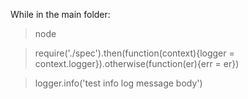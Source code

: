 While in the main folder:
> node

> require('./spec').then(function(context){logger = context.logger}).otherwise(function(er){err = er})

> logger.info('test info log message body')
